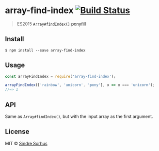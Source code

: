 # array-find-index [![Build Status](https://travis-ci.org/sindresorhus/array-find-index.svg?branch=master)](https://travis-ci.org/sindresorhus/array-find-index)

> ES2015 [`Array#findIndex()`](https://developer.mozilla.org/en-US/public/Web/JavaScript/Reference/Global_Objects/Array/findIndex) [ponyfill](https://ponyfill.com)


## Install

```
$ npm install --save array-find-index
```


## Usage

```js
const arrayFindIndex = require('array-find-index');

arrayFindIndex(['rainbow', 'unicorn', 'pony'], x => x === 'unicorn');
//=> 1
```


## API

Same as `Array#findIndex()`, but with the input array as the first argument.


## License

MIT © [Sindre Sorhus](https://sindresorhus.com)
